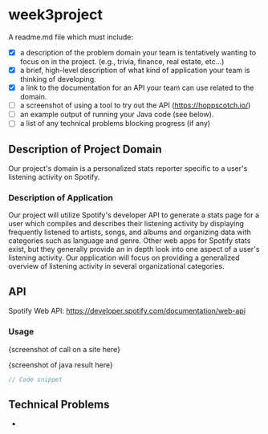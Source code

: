 # week3project
A readme.md file which must include:
- [X] a description of the problem domain your team is tentatively wanting to focus on in the project. (e.g., trivia, finance, real estate, etc…)
- [X] a brief, high-level description of what kind of application your team is thinking of developing.
- [X] a link to the documentation for an API your team can use related to the domain.
- [ ] a screenshot of using a tool to try out the API (https://hoppscotch.io/)
- [ ] an example output of running your Java code (see below).
- [ ] a list of any technical problems blocking progress (if any)

## Description of Project Domain
Our project's domain is a personalized stats reporter specific to a user's listening activity on Spotify.

### Description of Application
Our project will utilize Spotify's developer API to generate a stats page for a user which compiles and describes their listening activity by displaying frequently listened to artists, songs, and albums and organizing data with categories such as language and genre. Other web apps for Spotify stats exist, but they generally provide an in depth look into one aspect of a user's listening activity. Our application will focus on providing a generalized overview of listening activity in several organizational categories.

## API

Spotify Web API: https://developer.spotify.com/documentation/web-api

### Usage

{screenshot of call on a site here}

{screenshot of java result here}

```java
// Code snippet
```

## Technical Problems
- 
